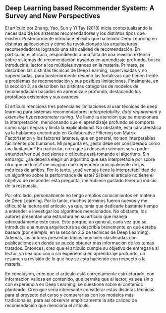 ## Deep Learning based Recommender System: A Survey and New Perspectives

El artículo por Zhang, Yao, Sun y Yi Tay (2018) inicia contextualizando la necesidad de los sistemas recomendadores y los distintos tipos que existen. Posteriormente introduce el éxito que ha tenido Deep Learning en distintas aplicaciones y cómo ha revolucionado las arquitecturas recomendadoras logrando una alta calidad de recomendación. En particular, el atriculo, respondiendo a una falta de una revisión extensa sobre sistemas de recomendación basados en aprendizaje profundo, busca introducir al lector a los múltiples avances en la materia. Primero, se describen las distintas técnicas de Deep Learning, supervisadas y no supervisadas, para posteriormente resumir las fortalezas que tienen frente a problemas de recomendación y sus posibles limitaciones. Finalmente, en la sección 3, se describen las distintas categorías de modelos de recomendación basados ​​en aprendizaje profundo, destacando los prototipos existentes y sus avances.


El artículo menciona tres potenciales limitaciones al usar técnicas de deep learning para sistemas recomendadores: *interpretability*, *data requirement* y *extensive hyperparameter tuning*. Me llamó la atención que se mencionara la interpretación, mencionando que el aprendizaje profundo se comporta como cajas negras y limita la explicabilidad. No obstante, esta característica ya la habíamos encontrado en Collaborative Filtering con Matrix Factorization y los factores latentes, que en general, no son interpetables fácilmente por humanos. Mi pregunta es, ¿esto debe ser considerado como una limitación? En particular, creo que lo deseado siempre sería poder entender/ver qué decisiones o cálculos está tomando el algoritmo. Sin embargo, ¿se debería elegir un algoritmo que sea interpretable por sobre otro que no lo es? me imagino que dependerá principalmente de las métricas de ambos. Por lo tanto, ¿qué ventaja tiene la interpretabilidad de un algoritmo sobre la performance de este? Si bien el artículo no tiene el objetivo de responder esta pregunta, me hubiese gustado tener un indicio de la respuesta.


Por otro lado, personalmente no tengo amplios conocimientos en materia de Deep Learning. Por lo tanto, muchos términos fueron nuevos y me dificultó la lectura del artículo, ya que, tenía que dedicarle bastante tiempo a entender e investigar los algoritmos mencionados. No obstante, los autores presentan una estructura en su artículo que maneja adecuadamente este caso. Esto porque, en general, cada vez que se introducía una nueva arquitectura se describía brevemente en qué estaba basada (por ejemplo, en la sección 2.2 de técnicas de Deep Learning). Además, los autores presentan tablas muy bien clasificadas con publicaciones en donde se puede obtener más información de los temas tratados. Entonces, creo que el articulo cumple su objetivo de entregarle al lector, ya sea uno con o sin experiencia en aprendizaje profundo, un resumen o revisión de lo que hoy se está haciendo con respecto a la materia.


En conclusión, creo que el artículo está correctamente estructurado, con información valiosa en contenido, que permite que al lector, ya sea sin o con experiencia en Deep Learning, se cuestione sobre el contenido planteado. Creo que sería interesante considerar estas distintas técnicas para el proyecto del curso y compararlas con los modelos más tradicionales, para así observar empíricamente la alta calidad de recomendación que menciona el artículo.